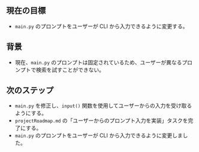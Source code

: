 ## 現在の目標

- `main.py` のプロンプトをユーザーが CLI から入力できるように変更する。

## 背景

- 現在、`main.py` のプロンプトは固定されているため、ユーザーが異なるプロンプトで検索を試すことができない。

## 次のステップ

- `main.py` を修正し、`input()` 関数を使用してユーザーからの入力を受け取るようにする。
- `projectRoadmap.md` の「ユーザーからのプロンプト入力を実装」タスクを完了にする。
- `main.py` のプロンプトをユーザーが CLI から入力できるように変更しました。
